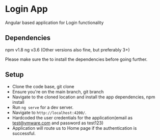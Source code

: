 # Login App

Angular based application for Login functionality

## Dependencies

npm v1.8
ng v3.6 (Other versions also fine, but preferably 3+)

Please make sure the to install the dependencies before going further.

## Setup

 * Clone the code base, git clone <SSH or HTTPS URL>
 * Ensure you're on the main branch, git branch
 * Navigate to the cloned location and install the app dependencies, npm install
 * Run `ng serve` for a dev server.
 * Navigate to `http://localhost:4200/`.
 * Hardcoded the user credentials for the application(email as test@vmware.com and password as test123)  
 * Application will route us to Home page if the authentication is successful. 